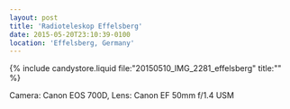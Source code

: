 ```yaml
---
layout: post
title: 'Radioteleskop Effelsberg'
date: 2015-05-20T23:10:39-0100
location: 'Effelsberg, Germany'
---
```


{% include candystore.liquid file:"20150510_IMG_2281_effelsberg" title:"" %}

Camera: Canon EOS 700D, Lens: Canon EF 50mm f/1.4 USM
